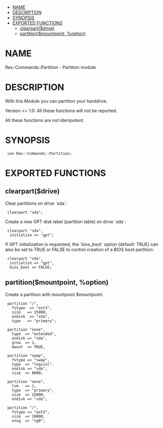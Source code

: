 -   [NAME](#NAME)
-   [DESCRIPTION](#DESCRIPTION)
-   [SYNOPSIS](#SYNOPSIS)
-   [EXPORTED FUNCTIONS](#EXPORTED-FUNCTIONS)
    -   [clearpart($drive)](#clearpart-drive-)
    -   [partition($mountpoint, %option)](#partition-mountpoint-option-)

# NAME

Rex::Commands::Partition - Partition module

# DESCRIPTION

With this Module you can partition your harddrive.

Version &lt;= 1.0: All these functions will not be reported.

All these functions are not idempotent.

# SYNOPSIS

     use Rex::Commands::Partition;

# EXPORTED FUNCTIONS

## clearpart($drive)

Clear partitions on drive \`sda\`:

     clearpart "sda";

Create a new GPT disk label (partition table) on drive \`sda\`:

     clearpart "sda",
      initialize => "gpt";

If GPT initialization is requested, the \`bios\_boot\` option (default: TRUE) can also be set to TRUE or FALSE to control creation of a BIOS boot partition:

     clearpart "sda",
      initialize => "gpt",
      bios_boot => FALSE;

## partition($mountpoint, %option)

Create a partition with mountpoint $mountpoint.

     partition "/",
       fstype  => "ext3",
       size   => 15000,
       ondisk  => "sda",
       type   => "primary";
     
     partition "none",
       type  => "extended",
       ondisk => "sda",
       grow  => 1,
       mount  => TRUE,
     
     partition "swap",
       fstype => "swap",
       type  => "logical",
       ondisk => "sda",
       size  => 8000;
     
     partition "none",
       lvm   => 1,
       type  => "primary",
       size  => 15000,
       ondisk => "vda";
     
     partition "/",
       fstype => "ext3",
       size  => 10000,
       onvg  => "vg0";
